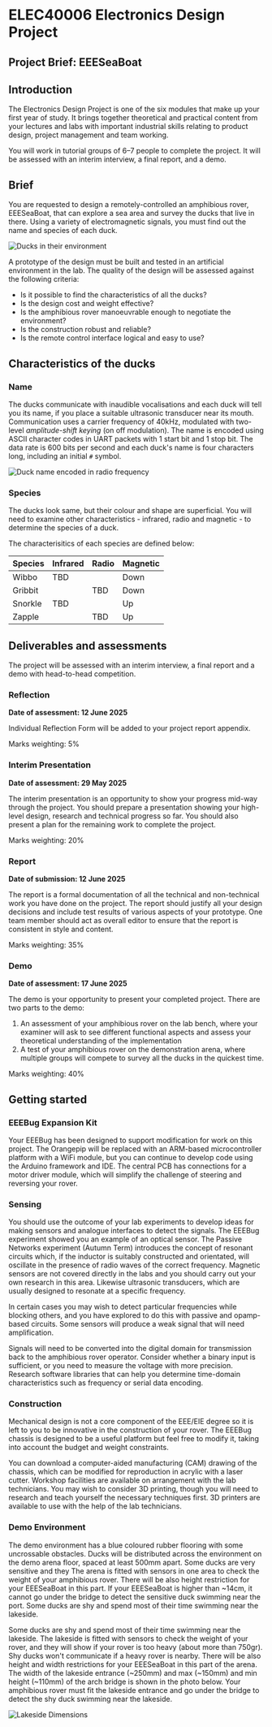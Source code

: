 # ELEC40006 Electronics Design Project 
## Project Brief: EEESeaBoat
	
## Introduction
	
The Electronics Design Project is one of the six modules that make up your first year of study.
It brings together theoretical and practical content from your lectures and labs with important industrial skills relating to product design, project management and team working.
		
You will work in tutorial groups of 6–7 people to complete the project.
It will be assessed with an interim interview, a final report, and a demo.
		
## Brief

You are requested to design a remotely-controlled an amphibious rover, EEESeaBoat, that can explore a sea area and survey the ducks that live in there.
Using a variety of electromagnetic signals, you must find out the name and species of each duck.

![Ducks in their environment](duck-arena.jpg)
  
A prototype of the design must be built and tested in an artificial environment in the lab.
The quality of the design will be assessed against the following criteria:
- Is it possible to find the characteristics of all the ducks?
- Is the design cost and weight effective?
- Is the amphibious rover manoeuvrable enough to negotiate the environment?
- Is the construction robust and reliable?
- Is the remote control interface logical and easy to use?
	
## Characteristics of the ducks
### Name

The ducks communicate with inaudible vocalisations and each duck will tell you its name, if you place a suitable ultrasonic transducer near its mouth.
Communication uses a carrier frequency of 40kHz, modulated with two-level *amplitude-shift keying* (on off modulation).
The name is encoded using ASCII character codes in UART packets with 1 start bit and 1 stop bit.
The data rate is 600 bits per second and each duck's name is four characters long, including an initial `#` symbol.
	
![Duck name encoded in radio frequency](name-encoding.png)
	
### Species

The ducks look same, but their colour and shape are superficial. You will need to examine other characteristics - infrared, radio and magnetic - to determine the species of a duck.

The characterisitics of each species are defined below:

| Species  | Infrared | Radio | Magnetic |
| -------- | -------- | ----- | -------- |
| Wibbo  | TBD      |       | Down     |
| Gribbit  |          | TBD   | Down     |
| Snorkle | TBD      |       | Up      |
| Zapple |          | TBD   | Up    |

## Deliverables and assessments
	
The project will be assessed with an interim interview, a final report and a demo with head-to-head competition.

### Reflection

**Date of assessment:  12 June 2025**

Individual Reflection Form will be added to your project report appendix.

Marks weighting: 5%

### Interim Presentation

**Date of assessment:  29 May 2025**

The interim presentation is an opportunity to show your progress mid-way through the project.
You should prepare a presentation showing your high-level design, research and technical progress so far.
You should also present a plan for the remaining work to complete the project.

Marks weighting: 20%
	
### Report

**Date of submission:  12 June 2025**

The report is a formal documentation of all the technical and non-technical work you have done on the project.
The report should justify all your design decisions and include test results of various aspects of your prototype.
One team member should act as overall editor to ensure that the report is consistent in style and content.

Marks weighting: 35%
			
### Demo

**Date of assessment:  17 June 2025**

The demo is your opportunity to present your completed project.
There are two parts to the demo:
1. An assessment of your amphibious rover on the lab bench, where your examiner will ask to see different functional aspects and assess your theoretical understanding of the implementation
2. A test of your amphibious rover on the demonstration arena, where multiple groups will compete to survey all the ducks in the quickest time.

Marks weighting: 40%
	
## Getting started
				
### EEEBug Expansion Kit
Your EEEBug has been designed to support modification for work on this project.
The Orangepip will be replaced with an ARM-based microcontroller platform with a WiFi module, but you can continue to develop code using the Arduino framework and IDE.
The central PCB has connections for a motor driver module, which will simplify the challenge of steering and reversing your rover.
			
### Sensing
You should use the outcome of your lab experiments to develop ideas for making sensors and analogue interfaces to detect the signals.
The EEEBug experiment showed you an example of an optical sensor.
The Passive Networks experiment (Autumn Term) introduces the concept of resonant circuits which, if the inductor is suitably constructed and orientated, will oscillate in the presence of radio waves of the correct frequency.
Magnetic sensors are not covered directly in the labs and you should carry out your own research in this area. Likewise ultrasonic transducers, which are usually designed to resonate at a specific frequency.
			
In certain cases you may wish to detect particular frequencies while blocking others, and you have explored to do this with passive and opamp-based circuits.
Some sensors will produce a weak signal that will need amplification.

Signals will need to be converted into the digital domain for transmission back to the amphibious rover operator.
Consider whether a binary input is sufficient, or you need to measure the voltage with more precision.
Research software libraries that can help you determine time-domain characteristics such as frequency or serial data encoding.
			
### Construction
Mechanical design is not a core component of the EEE/EIE degree so it is left to you to be innovative in the construction of your rover.
The EEEBug chassis is designed to be a useful platform but feel free to modify it, taking into account the budget and weight constraints.
			
You can download a computer-aided manufacturing (CAM) drawing of the chassis, which can be modified for reproduction in acrylic with a laser cutter.
Workshop facilities are available on arrangement with the lab technicians.
You may wish to consider 3D printing, though you will need to research and teach yourself the necessary techniques first.
3D printers are available to use with the help of the lab technicians.	

### Demo Environment
The demo environment has a blue coloured rubber flooring with some uncrossable obstacles.
Ducks will be distributed across the environment on the demo arena floor, spaced at least 500mm apart.
Some ducks are very sensitive and they The arena is fitted with sensors in one area to check the weight of your amphibious rover. There will be also height restriction for your EEESeaBoat in this part. If your EEESeaBoat is higher than ~14cm, it cannot go under the bridge to detect the sensitive duck swimming near the port. Some ducks are shy and spend most of their time swimming near the lakeside.

Some ducks are shy and spend most of their time swimming near the lakeside. The lakeside is fitted with sensors to check the weight of your rover, and they will show if your rover is too heavy (about more than 750gr). Shy ducks won't communicate if a heavy rover is nearby. 
There will be also height and width restrictions for your EEESeaBoat in this part of the arena. The width of the lakeside entrance (~250mm) and max (~150mm) and min height (~110mm) of the arch bridge is shown in the photo below. Your amphibious rover must fit the lakeside entrance and go under the bridge to detect the shy duck swimming near the lakeside.

![Lakeside Dimensions](lakeside_dimensions.png)



